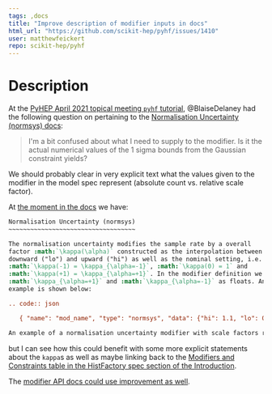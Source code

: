 ```yaml
---
tags: ,docs
title: "Improve description of modifier inputs in docs"
html_url: "https://github.com/scikit-hep/pyhf/issues/1410"
user: matthewfeickert
repo: scikit-hep/pyhf
---
```


# Description

At the [PyHEP April 2021 topical meeting `pyhf` tutorial](https://indico.cern.ch/event/985425/), @BlaiseDelaney had the following question on pertaining to the [Normalisation Uncertainty (normsys) docs](https://pyhf.readthedocs.io/en/v0.6.1/likelihood.html#normalisation-uncertainty-normsys):

> I'm a bit confused about what I need to supply to the modifier. Is it the actual numerical values of the 1 sigma bounds from the Gaussian constraint yields?

We should probably clear in very explicit text what the values given to the modifier in the model spec represent (absolute count vs. relative scale factor). 

At [the moment in the docs](https://github.com/scikit-hep/pyhf/blob/0588b2126e1bf19e6b7d9e00eb75d55dff535142/docs/likelihood.rst) we have:

```rst
Normalisation Uncertainty (normsys)
~~~~~~~~~~~~~~~~~~~~~~~~~~~~~~~~~~~

The normalisation uncertainty modifies the sample rate by a overall
factor :math:`\kappa(\alpha)` constructed as the interpolation between
downward ("lo") and upward ("hi") as well as the nominal setting, i.e.
:math:`\kappa(-1) = \kappa_{\alpha=-1}`, :math:`\kappa(0) = 1` and
:math:`\kappa(+1) = \kappa_{\alpha=+1}`. In the modifier definition we record
:math:`\kappa_{\alpha=+1}` and :math:`\kappa_{\alpha=-1}` as floats. An
example is shown below:

.. code:: json

   { "name": "mod_name", "type": "normsys", "data": {"hi": 1.1, "lo": 0.9} }

An example of a normalisation uncertainty modifier with scale factors recorded for the up/down variations of an :math:`n`-bin channel.
```

but I can see how this could benefit with some more explicit statements about the `kappa`s as well as maybe linking back to the [Modifiers and Constraints table in the HistFactory spec section of the Introduction](https://pyhf.readthedocs.io/en/v0.6.1/intro.html#id24).

The [modifier API docs could use improvement as well](https://pyhf.readthedocs.io/en/v0.6.1/_generated/pyhf.modifiers.normsys.html).